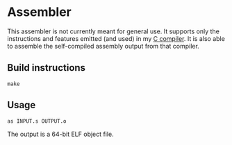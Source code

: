# Assembler
This assembler is not currently meant for general use.
It supports only the instructions and features emitted (and used) in my [C compiler](https://github.com/lasarus/C-Compiler).
It is also able to assemble the self-compiled assembly output from that compiler.

## Build instructions

    make
## Usage

    as INPUT.s OUTPUT.o

The output is a 64-bit ELF object file.
